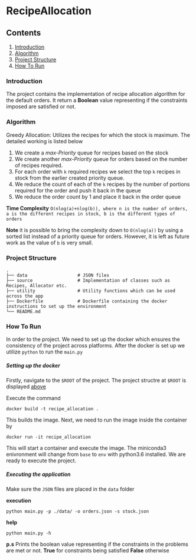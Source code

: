 # RecipeAllocation

## Contents

1. [Introduction](#introduction)
2. [Algorithm](#algorithm)
3. [Project Structure](#project-structure)
4. [How To Run](#how-to-run)


### Introduction

The project contains the implementation of recipe allocation algorithm for the default orders. It return a **Boolean** value representing if the constraints imposed are satisfied or not.

### Algorithm

Greedy Allocation: Utilizes the recipes for which the stock is maximum. The detailed working is listed below

1. We create a *max-Priority* queue for recipes based on the stock
2. We create another *max-Priority* queue for orders based on the number of recipes required.
3. For each order with `k` required recipes we select the top `k` recipes in stock from the earlier created priority queue. 
4. We reduce the count of each of the `k` recipes by the number of portions required for the order and push it back in the queue
5. We reduce the order count by 1 and place it back in the order queue

**Time Complexity** `O(nlog(a)+nlog(b)), where n is the number of orders, a is the different recipes in stock, b is the different types of orders`

**Note** it is possible to bring the complexity down to `O(nlog(a))` by using a sorted list instead of a priority queue for orders. However, it is left as future work as the value of `b` is very small.
 
 ### Project Structure
 
    .
    ├── data                   # JSON files
    ├── source                 # Implementation of classes such as Recipes, Allocator etc.
    ├── utility                # Utility functions which can be used across the app
    ├── Dockerfile             # Dockerfile containing the docker instructions to set up the environment
    └── README.md
  
### How To Run
In order to the project. We need to set up the docker which ensures the consistency of the project across platforms. After the docker is set up we utilize `python` to run the `main.py`

##### Setting up the docker
Firstly, navigate to the `$ROOT` of the project. The project structre at `$ROOT` is displayed [above](#project-structure)

Execute the command

`docker build -t recipe_allocation .`

This builds the image. Next, we need to run the image inside the container by

`docker run -it recipe_allocation`

This will start a container and execute the image. The miniconda3 enivronment will change from `base` to `env` with python3.6 installed.
We are ready to execute the project.
##### Executing the application

Make sure the `JSON` files are placed in the `data` folder

**execution**

`python main.py -p ./data/ -o orders.json -s stock.json`

**help**

`python main.py -h`

**p.s** Prints the boolean value representing if the constraints in the problems are met or not. **True** for constraints being satisfied
**False** otherwise
